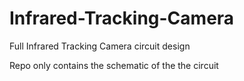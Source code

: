 # Infrared-Tracking-Camera
Full Infrared Tracking Camera circuit design

Repo only contains the schematic of the the circuit
